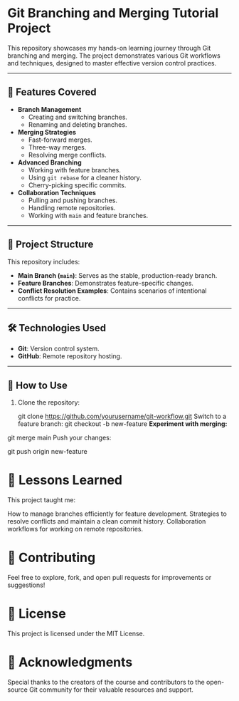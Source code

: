 # Git Branching and Merging Tutorial Project

This repository showcases my hands-on learning journey through Git branching and merging. The project demonstrates various Git workflows and techniques, designed to master effective version control practices.

---

## 🚀 Features Covered
- **Branch Management**
  - Creating and switching branches.
  - Renaming and deleting branches.
- **Merging Strategies**
  - Fast-forward merges.
  - Three-way merges.
  - Resolving merge conflicts.
- **Advanced Branching**
  - Working with feature branches.
  - Using `git rebase` for a cleaner history.
  - Cherry-picking specific commits.
- **Collaboration Techniques**
  - Pulling and pushing branches.
  - Handling remote repositories.
  - Working with `main` and feature branches.

---

## 📂 Project Structure
This repository includes:
- **Main Branch (`main`)**: Serves as the stable, production-ready branch.
- **Feature Branches**: Demonstrates feature-specific changes.
- **Conflict Resolution Examples**: Contains scenarios of intentional conflicts for practice.

---

## 🛠️ Technologies Used
- **Git**: Version control system.
- **GitHub**: Remote repository hosting.

---

## 🔧 How to Use
1. Clone the repository:
  
   git clone https://github.com/yourusername/git-workflow.git
Switch to a feature branch:
git checkout -b new-feature
**Experiment with merging:**

git merge main
Push your changes:

git push origin new-feature
# 📖 Lessons Learned
This project taught me:

How to manage branches efficiently for feature development.
Strategies to resolve conflicts and maintain a clean commit history.
Collaboration workflows for working on remote repositories.
# 🤝 Contributing
Feel free to explore, fork, and open pull requests for improvements or suggestions!

# 📜 License
This project is licensed under the MIT License.

# 💬 Acknowledgments
Special thanks to the creators of the course and contributors to the open-source Git community for their valuable resources and support.
